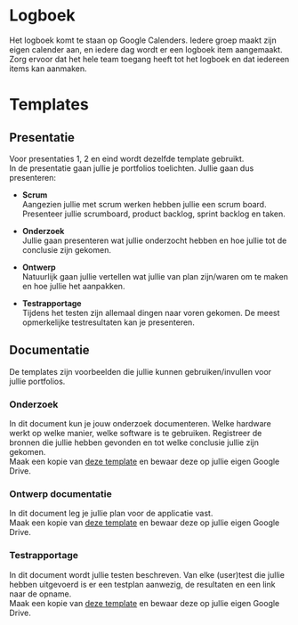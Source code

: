 # Logboek
Het logboek komt te staan op Google Calenders. Iedere groep maakt zijn eigen calender aan, en iedere dag wordt er een logboek item aangemaakt. Zorg ervoor dat het hele team toegang heeft tot het logboek en dat iedereen items kan aanmaken.

# Templates
## Presentatie
Voor presentaties 1, 2 en eind wordt dezelfde template gebruikt.  
In de presentatie gaan jullie je portfolios toelichten. Jullie gaan dus presenteren:
* **Scrum**  
Aangezien jullie met scrum werken hebben jullie een scrum board. Presenteer jullie scrumboard, product backlog, sprint backlog en taken.

* **Onderzoek**  
Jullie gaan presenteren wat jullie onderzocht hebben en hoe jullie tot de conclusie zijn gekomen.   

* **Ontwerp**  
Natuurlijk gaan jullie vertellen wat jullie van plan zijn/waren om te maken en hoe jullie het aanpakken.

* **Testrapportage**  
Tijdens het testen zijn allemaal dingen naar voren gekomen. De meest opmerkelijke testresultaten kan je presenteren.


## Documentatie
De templates zijn voorbeelden die jullie kunnen gebruiken/invullen voor jullie portfolios.
### Onderzoek
In dit document kun je jouw onderzoek documenteren. Welke hardware werkt op welke manier, welke software is te gebruiken. Registreer de bronnen die jullie hebben gevonden en tot welke conclusie jullie zijn gekomen.  
Maak een kopie van [deze template](https://docs.google.com/document/d/1UOHzsrJG-jTmp1lTipodYmyVxfs44spd-Fb58vNOdc8/edit?usp=sharing) en bewaar deze op jullie eigen Google Drive.

### Ontwerp documentatie
In dit document leg je jullie plan voor de applicatie vast.  
Maak een kopie van [deze template](https://docs.google.com/document/d/1Rk-znsZFRb4fy887oo4ikO2T7b1s4hj76YtjpKLXk8g/edit?usp=sharing) en bewaar deze op jullie eigen Google Drive.

### Testrapportage
In dit document wordt jullie testen beschreven. Van elke (user)test die jullie hebben uitgevoerd is er een testplan aanwezig, de resultaten en een link naar de opname.  
Maak een kopie van [deze template](https://docs.google.com/document/d/12i8R12Di448tfnpkvudernQsjStJWFFyxll8Lua3td8/edit?usp=sharing) en bewaar deze op jullie eigen Google Drive.
